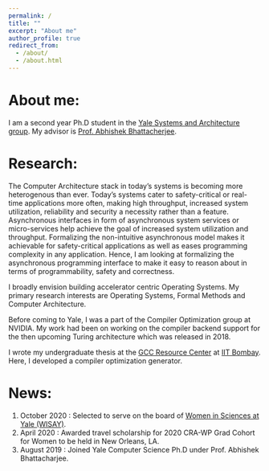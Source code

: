 ```yaml
---
permalink: /
title: ""
excerpt: "About me"
author_profile: true
redirect_from: 
  - /about/
  - /about.html
---
```


About me:
======
I am a second year Ph.D student in the [Yale Systems and Architecture group](https://ysarch.csl.yale.edu/). My advisor is [Prof. Abhishek Bhattacherjee](http://www.cs.yale.edu/homes/abhishek/).

Research:
=========
The Computer Architecture stack in today’s systems is becoming more heterogenous than ever. Today’s systems cater to safety-critical or real-time applications more often, making high throughput, increased system utilization, reliability and security a necessity rather than a feature. Asynchronous interfaces in form of asynchronous system services or micro-services help achieve the goal of increased system utilization and throughput. Formalizing the non-intuitive asynchronous model makes it achievable for safety-critical applications as well as eases programming complexity in any application. Hence, I am looking at formalizing the asynchronous programming interface to make it easy to reason about in terms of programmability, safety and correctness.

I broadly envision building accelerator centric Operating Systems. My primary research interests are Operating Systems, Formal Methods and Computer Architecture.

Before coming to Yale, I was a part of the Compiler Optimization group at NVIDIA. My work had been on working on the compiler backend support for the then upcoming Turing architecture which was released in 2018.

I wrote my undergraduate thesis at the [GCC Resource Center](http://www.cse.iitb.ac.in/grc/) at [IIT Bombay](http://www.iitb.ac.in/). Here, I developed a compiler optimization generator.

News:
=======
1. October 2020 : Selected to serve on the board of [Women in Sciences at Yale (WISAY)](https://wisay.sites.yale.edu/).
1. April 2020 : Awarded travel scholarship for 2020 CRA-WP Grad Cohort for Women to be held in New Orleans, LA.
1. August 2019 : Joined Yale Computer Science Ph.D under Prof. Abhishek Bhattacharjee.


